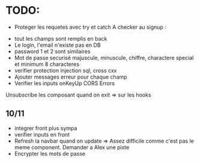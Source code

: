 # TODO:

- Proteger les requetes avec try et catch
  A checker au signup :

* tout les champs sont remplis en back
* Le login, l'email n'existe pas en DB
* password 1 et 2 sont similaires
* Mot de passe securisé majuscule, minuscule, chiffre, charactere special et minimum 8 characteres
* verifier protection injection sql, cross cxx
* Ajouter messages erreur pour chaque champ
* Verifier les inputs onKeyUp
  CORS Errors

Unsubscribe les composant quand on exit
=> sur les hooks

## 10/11

- integrer front plus sympa
- verifier inputs en front
- Refresh la navbar quand on update => Assez difficile comme c'est pas le meme component. Demander a Alex une piste
- Encrypter les mots de passe
